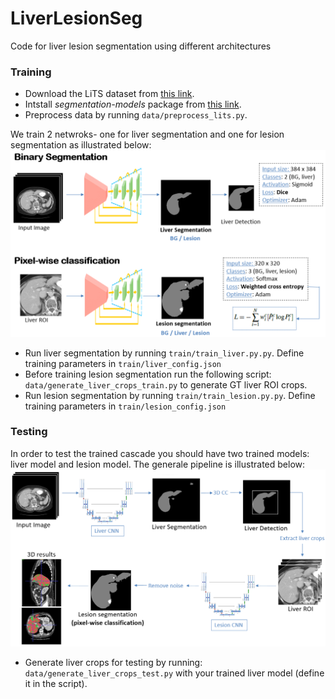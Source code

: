# LiverLesionSeg
Code for liver lesion segmentation using different architectures

### Training
- Download the LiTS dataset from [this link](https://drive.google.com/drive/folders/0B0vscETPGI1-eE53ZnA0MGhWZFE).
- Intstall *segmentation-models* package from [this link](https://github.com/qubvel/segmentation_models).
- Preprocess data by running ```data/preprocess_lits.py```.

We train 2 netwroks- one for liver segmentation and one for lesion segmentation as illustrated below:
<img src="https://github.com/MichalHek/LiverLesionSeg/blob/master/images/pipeline.PNG"  width="700"/> 
- Run liver segmentation by running ```train/train_liver.py.py```. Define training parameters in ```train/liver_config.json```
- Before training lesion segmentation run the following script: ```data/generate_liver_crops_train.py``` to generate GT liver ROI crops.
- Run lesion segmentation by running ```train/train_lesion.py.py```. Define training parameters in ```train/lesion_config.json```

### Testing
In order to test the trained cascade you should have two trained models: liver model and lesion model.
The generale pipeline is illustrated below:
<img src="https://github.com/MichalHek/LiverLesionSeg/blob/master/images/pipeline_detailed.PNG"  width="700"/> 
- Generate liver crops for testing by running: ```data/generate_liver_crops_test.py``` with your trained liver model (define it in the script).

